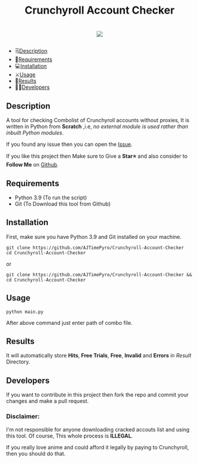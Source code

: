 # <h1 align="center">Crunchyroll Account Checker</h1>

# <p align="center"><a href="https://github.com/AJTimePyro/Crunchyroll-Account-Checker"><img src="https://github-readme-stats.vercel.app/api/pin?username=AJTimePyro&show_icons=true&theme=dracula&hide_border=true&repo=Crunchyroll-Account-Checker"></a></p>

* :spiral_notepad:[Description](#Description)
* :memo:[Requirements](#Requirements)
* :computer:[Installation](#Installation)
* :crossed_swords:[Usage](#Usage)
* :checkered_flag:[Results](#Results)
* :man_technologist:[Developers](#Developers)


## Description
A tool for checking Combolist of Crunchyroll accounts without proxies, It is written in Python from **Scratch** ,i.e, _no external module is used rather than inbuilt Python modules_.

If you found any issue then you can open the [Issue](https://github.com/AJTimePyro/Crunchyroll-Account-Checker/issues/new).

If you like this project then Make sure to Give a **Star⭐** and also consider to **Follow Me** on [Github](https://github.com/AJTimePyro).

## Requirements
- Python 3.9 (To run the script)
- Git (To Download this tool from Github)

## Installation
First, make sure you have Python 3.9 and Git installed on your machine.

```
git clone https://github.com/AJTimePyro/Crunchyroll-Account-Checker
cd Crunchyroll-Account-Checker
```

or

```
git clone https://github.com/AJTimePyro/Crunchyroll-Account-Checker && cd Crunchyroll-Account-Checker
```

## Usage
`python main.py`

After above command just enter path of combo file.

## Results
It will automatically store **Hits**, **Free Trials**, **Free**, **Invalid** and **Errors** in _Result_ Directory.

## Developers
If you want to contribute in this project then fork the repo and commit your changes and make a pull request.

### Disclaimer:

I'm not responsible for anyone downloading cracked accouts list and using this tool. Of course, This whole process is **ILLEGAL**.

If you really love anime and could afford it legally by paying to Crunchyroll, then you should do that.
